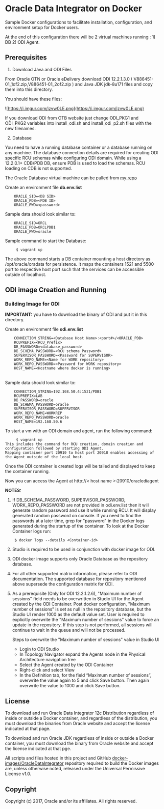 Oracle Data Integrator on Docker
=============
Sample Docker configurations to facilitate installation, configuration, and environment setup for Docker users. 

At the end of this configuration there will be 2 virtual machines running : 1) DB 2) ODI Agent.

## Prerequisites

1. Download Java and ODI Files

From Oracle OTN or Oracle eDelivery download ODI 12.2.1.3.0 ( V886451-01_1of2.zip,V886451-01_2of2.zip ) and Java JDK  jdk-8u171 files and copy them into this directory.

You should have these files:

![https://i.imgur.com/jzvw0LE.png](https://i.imgur.com/jzvw0LE.png)

If you download ODI from OTB website just change ODI_PKG1 and ODI_PKG2 variables into install_odi.sh and install_odi_p2.sh files with the new filenames.

2. Database

You need to have a running database container or a database running on any machine. 
The database connection details are required for creating ODI specific RCU schemas while configuring ODI domain. 
While using a 12.2.0.1+ CDB/PDB DB, ensure PDB is used to load the schemas. RCU loading on CDB is not supported.

The Oracle Database virtual machine can be pulled from [my repo](https://github.com/GrazianoFracasso/vagrant-oracle19c)

Create an environment file **db.env.list**

        ORACLE_SID=<DB SID>
        ORACLE_PDB=<PDB ID>
        ORACLE_PWD=<password>

Sample data should look similar to:

        ORACLE_SID=ORCL
        ORACLE_PDB=ORCLPDB1
        ORACLE_PWD=oracle

Sample command to start the Database:

         $ vagrant up

The above command starts a DB container mounting a host directory as /opt/oracle/oradata for persistence. 
It maps the containers 1521 and 5500 port to respective host port such that the services can be accessible outside of localhost.

## ODI image Creation and Running

### Building Image for ODI

**IMPORTANT:** you have to download the binary of ODI and put it in this directory.

Create an environment file **odi.env.list**

        CONNECTION_STRING=<Database Host Name>:<port#>/<ORACLE_PDB>
        RCUPREFIX=<RCU_Prefix>
        DB_PASSWORD=<database_password>
        DB_SCHEMA_PASSWORD=<RCU schema Password>
        SUPERVISOR_PASSWORD=<Password for SUPERVISOR>
        WORK_REPO_NAME=<Name for WORK repository>
        WORK_REPO_PASSWORD=<Password for WORK repository>
        HOST_NAME=<Hostname where docker is running>


​        
Sample data should look similar to:

        CONNECTION_STRING=192.168.50.4:1521/PDB1
        RCUPREFIX=LAB
        DB_PASSWORD=oracle
        DB_SCHEMA_PASSWORD=oracle
        SUPERVISOR_PASSWORD=SUPERVISOR
        WORK_REPO_NAME=WORKREP
        WORK_REPO_PASSWORD=oracle
        HOST_NAME=192.168.50.6

To start a vm with an ODI domain and agent, run the following command:

         $ vagrant up
    This includes the command for RCU creation, domain creation and configuration followed by starting ODI Agent. 
    Mapping container port 20910 to host port 20910 enables accessing of the Agent outside of the local host.

Once the ODI container is created logs will be tailed and displayed to keep the container running.

Now you can access the Agent at http://\< host name \>:20910/oraclediagent 
         
**NOTES:** 

1) If DB_SCHEMA_PASSWORD, SUPERVISOR_PASSWORD, WORK_REPO_PASSWORD are not provided in odi.env.list then it will generate random password and use it while running RCU. It will display generated random password on console. If you need to find the passwords at a later time, grep for "password" in the Docker logs generated during the startup of the  container.  To look at the Docker Container logs run:

        $ docker logs --details <Container-id>


2) Studio is required to be used in conjunction with docker image for ODI.

3) ODI docker image supports only Oracle Database as the repository database. 

4) For all other supported matrix information, please refer to ODI documentation. The supported database for repository mentioned above supersede the configuration matrix for ODI.

5) As a prerequisite (Only for ODI 12.2.1.2.6), "Maximum number of sessions" field needs to be overwritten in Studio UI for the Agent created by the ODI Container. Post docker configuration, "Maximum number of sessions" is set as null in the repository database, but the Studio UI  render 1000 as the default value set. User is required  to explicitly overwrite the "Maximum number of sessions"  value to force an update in the repository. If this step is not performed, all sessions will continue to wait in the queue and will not be processed.

	Steps to overwrite the "Maximum number of sessions"  value in Studio UI
	
	* Login to ODI Studio
	* In Topology Navigator expand the Agents node in the Physical Architecture navigation tree
	* Select the Agent created by the ODI Container
	* Right-click and select View
	* In the Definition tab, for the field “Maximum number of sessions”, overwrite the value again to 5 and click Save button. Then again overwrite the value to 1000 and click Save button.

## License
To download and run Oracle Data Integrator 12c Distribution regardless of inside or outside a Docker container, and regardless of the distribution, you must download the binaries from Oracle website and accept the license indicated at that page.

To download and run Oracle JDK regardless of inside or outside a Docker container, you must download the binary from Oracle website and accept the license indicated at that pge.

All scripts and files hosted in this project and GitHub [docker-images/OracleDataIntegrator](./) repository required to build the Docker images are, unless otherwise noted, released under the Universal Permissive License v1.0.

## Copyright
Copyright (c) 2017, Oracle and/or its affiliates. All rights reserved.

